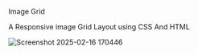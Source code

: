 Image Grid 

A Responsive image Grid Layout using CSS And HTML


![Screenshot 2025-02-16 170446](https://github.com/user-attachments/assets/fba791b2-0d7f-49d6-a07e-27e3016fbfba)
